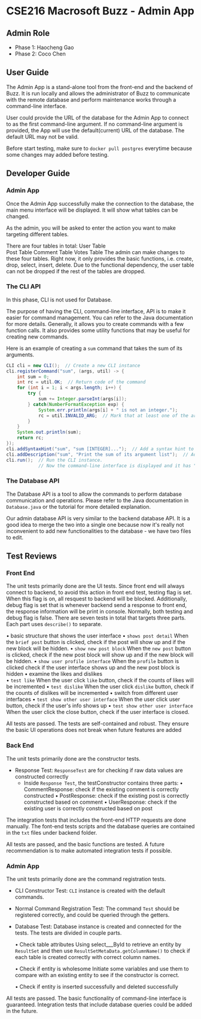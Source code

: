 # CSE216 Macrosoft Buzz - Admin App

## Admin Role
- Phase 1: Haocheng Gao
- Phase 2: Coco Chen
## User Guide

The Admin App is a stand-alone tool from the front-end and the backend of Buzz.
It is run locally and allows the administrator of Buzz to communicate with the
remote database and perform maintenance works through a command-line interface.

User could provide the URL of the database for the Admin App to connect to as
the first command-line argument. If no command-line argument is provided, the
App will use the default(current) URL of the database. The default URL may not
be valid.

Before start testing, make sure to `docker pull postgres` everytime because some changes may added before testing. 

## Developer Guide

### Admin App

Once the Admin App successfully make the connection to the database, the main menu
interface will be displayed. It will show what tables can be changed.

As the admin, you will be asked to enter the action you want to make targeting different tables.

There are four tables in total: 
  User Table    
  Post Table
  Comment Table
  Votes Table
The admin can make changes to these four tables. 
Right now, it only provides the basic functions, 
  i.e. create, drop, select, insert, delete.
Due to the functional dependency, the user table can not be dropped if the rest of the tables are dropped. 


### The CLI API
In this phase, CLI is not used for Database.

The purpose of having the CLI, command-line interface, API is to make it easier
for command management. You can refer to the Java documentation for more details.
Generally, it allows you to create commands with a few function calls. It also
provides some utility functions that may be useful for creating new commands.

Here is an example of creating a `sum` command that takes the sum of its arguments.
```java
CLI cli = new CLI();  // Create a new CLI instance
cli.registerCommand("sum", (args, util) -> {
    int sum = 0;
    int rc = util.OK;  // Return code of the command
    for (int i = 1; i < args.length; i++) {
        try {
            sum += Integer.parseInt(args[i]);
        } catch(NumberFormatException exp) {
            System.err.println(args[i] + " is not an integer.");
            rc = util.INVALID_ARG;  // Mark that at least one of the arguments is invalid
        }
    }
    System.out.println(sum);
    return rc;
});
cli.addSyntaxHint("sum", "sum [INTEGER]...");  // Add a syntax hint to the command "sum"
cli.addDescription("sum", "Print the sum of its argument list");  // Add description
cli.run();  // Run the CLI instance.
            // Now the command-line interface is displayed and it has "sum" command in it
```

### The Database API
The Database API is a tool to allow the commands to perform database communication
and operations. Please refer to the Java documentation in `Database.java` or the
tutorial for more detailed explanation.

Our admin database API is very similar to the backend database API. It is a
good idea to merge the two into a single one because now it's really not
inconvenient to add new functionalities to the database - we have two files
to edit.


## Test Reviews

### Front End
The unit tests primarily done are the UI tests.
Since front end will always connect to backend, to avoid this action in front end test, testing flag is set. When this flag is on, all resquest to backend will be blocked. Additionally, debug flag is set that is whenever backend send a response to front end, the response information will be print in console. Normally, both testing and debug flag is false.
There are seven tests in total that targets three parts.
Each part uses `describe()` to separate.

  • basic structure that shows the user interface
      • `shows post detail` 
          When the `brief post` button is clicked,
          check if the post will show up and if the new block will be hidden.
      • `show new post block`
          When the `new post` button is clicked,
          check if the new post block will show up and if the new block will be hidden.
      • `show user profile interface`
          When the `profile` button is clicked
          check if the user interface shows up and the new post block is hidden
	• examine the likes and dislikes  
	    • `test like`
	        When the user click `like` button, 
	        check if the counts of likes will be incremented
	    • `test dislike`
	        When the user click `dislike` button, 
	        check if the counts of dislikes will be incremented
	• switch from different user interfaces
      • `test show other user interface`
          When the user click user button, check if the user's info shows up
      • `test show other user interface`
          When the user click the close button, check if the user interface is closed.
      

All tests are passed. The tests are self-contained and robust. They ensure
the basic UI operations does not break when future features are added


### Back End
The unit tests primarily done are the constructor tests.

- Response Test: `ResponseTest` are for checking if raw data values are constructed correctly
  - Inside `Response Test`, the testConstructor contains three parts:
    • CommentResponse: check if the existing comment is correctly constructed
    • PostResponse: check if the existing post is correctly constructed based on comment
    • UserResponse: check if the existing user is correctly constructed based on post

The integration tests that includes the front-end HTTP requests are done
manually. The font-end tests scripts and the database queries are contained
in the `txt` files under backend folder.

All tests are passed, and the basic functions are tested. A future
recommendation is to make automated integration tests if possible.


### Admin App
The unit tests primarily done are the command registration tests.

- CLI Constructor Test: `CLI` instance is created with the default commands.
- Normal Command Registration Test: The command `Test` should be registered
correctly, and could be queried through the getters.
- Database Test:
  Database instance is created and connected for the tests.
  The tests are divided in couple parts.

  • Check table attributes
    Using select___ById to retrieve an entity by `ResultSet` 
    and then use `ResultSetMetaData.getColumnName()` to check if each table is created correctly with correct column names.
    
  • Check if entity is wholesome 
    Initiate some variables and use them to compare with an existing entity to see if the constructor is correct.

  • Check if entity is inserted successfully and deleted successfully   
    
  
All tests are passed. The basic functionality of command-line interface is
guaranteed. Integration tests that include database queries could be added
in the future.